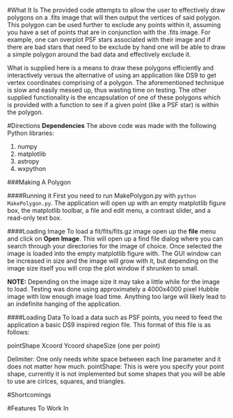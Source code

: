 #What It Is
The provided code attempts to allow the user to effectively draw polygons on a .fits image that will then output the vertices of said polygon.  This polygon can be used further to exclude any points within it, assuming you have a set of points that are in conjunction with the .fits image.  For example, one can overplot PSF stars  associated with their image and if there are bad stars that need to be exclude by hand one will be able to draw a simple polygon around the bad data and effectively exclude it.

What is supplied here is a means to draw these polygons efficiently and interactively versus the alternative of using an application like DS9 to get vertex coordinates comprising of a polygon.  The aforementioned technique is slow and easily messed up, thus wasting time on testing.  The other supplied functionality is the encapsulation of one of these polygons which is provided with a function to see if a given point (like a PSF star) is within the polygon.

#Directions
**Dependencies**
The above code was made with the following Python libraries:
1. numpy
2. matplotlib
3. astropy
4. wxpython

###Making A Polygon

####Running it
First you need to run MakePolygon.py with `python MakePolygon.py`.  The application will open up with an empty matplotlib figure box, the matplotlib toolbar, a file and edit menu, a contrast slider, and a read-only text box.

####Loading Image
To load a fit/fits/fits.gz image open up the **file** menu and click on **Open Image**.  This will open up a find file dialog where you can search through your directories for the image of choice.  Once selected the image is loaded into the empty matplotlib figure with.  The GUI window can be increased in size and the image will grow with it, but depending on the image size itself you will crop the plot window if shrunken to small.

**NOTE:** Depending on the image size it may take a little while for the image to load.  Testing was done using approximately a 4000x4000 pixel Hubble image with low enough image load time.  Anything too large will likely lead to an indefinite hanging of the application.

####Loading Data
To load a data such as PSF points, you need to feed the application a basic DS9 inspired region file.  This format of this file is as follows:

pointShape  Xcoord  Ycoord  shapeSize (one per point)

Delimiter: One only needs white space between each line parameter and it does not matter how much.
pointShape: This is were you specify your point shape, currently it is not implemented but some shapes that you will be able to use are cirlces, squares, and triangles.




#Shortcomings



#Features To Work In



